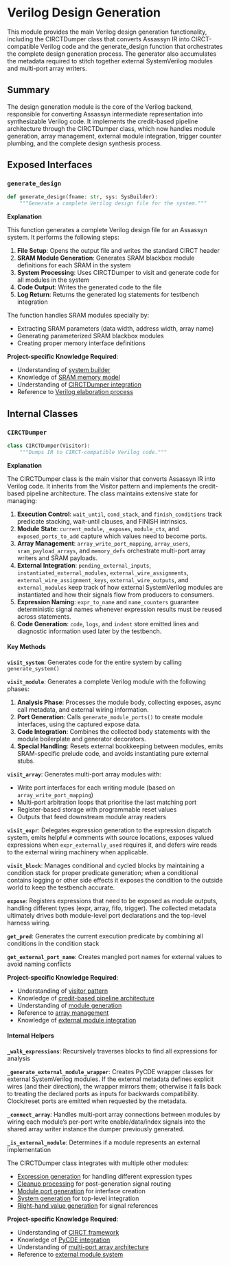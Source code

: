 # Verilog Design Generation

This module provides the main Verilog design generation functionality, including the CIRCTDumper class that converts Assassyn IR into CIRCT-compatible Verilog code and the generate_design function that orchestrates the complete design generation process. The generator also accumulates the metadata required to stitch together external SystemVerilog modules and multi-port array writers.

## Summary

The design generation module is the core of the Verilog backend, responsible for converting Assassyn intermediate representation into synthesizable Verilog code. It implements the credit-based pipeline architecture through the CIRCTDumper class, which now handles module generation, array management, external module integration, trigger counter plumbing, and the complete design synthesis process.

## Exposed Interfaces

### `generate_design`

```python
def generate_design(fname: str, sys: SysBuilder):
    """Generate a complete Verilog design file for the system."""
```

**Explanation**

This function generates a complete Verilog design file for an Assassyn system. It performs the following steps:

1. **File Setup**: Opens the output file and writes the standard CIRCT header
2. **SRAM Module Generation**: Generates SRAM blackbox module definitions for each SRAM in the system
3. **System Processing**: Uses CIRCTDumper to visit and generate code for all modules in the system
4. **Code Output**: Writes the generated code to the file
5. **Log Return**: Returns the generated log statements for testbench integration

The function handles SRAM modules specially by:
- Extracting SRAM parameters (data width, address width, array name)
- Generating parameterized SRAM blackbox modules
- Creating proper memory interface definitions

**Project-specific Knowledge Required**:
- Understanding of [system builder](/python/assassyn/builder.md)
- Knowledge of [SRAM memory model](/python/assassyn/ir/memory/sram.md)
- Understanding of [CIRCTDumper integration](/python/assassyn/codegen/verilog/design.md)
- Reference to [Verilog elaboration process](/python/assassyn/codegen/verilog/elaborate.md)

## Internal Classes

### `CIRCTDumper`

```python
class CIRCTDumper(Visitor):
    """Dumps IR to CIRCT-compatible Verilog code."""
```

**Explanation**

The CIRCTDumper class is the main visitor that converts Assassyn IR into Verilog code. It inherits from the Visitor pattern and implements the credit-based pipeline architecture. The class maintains extensive state for managing:

1. **Execution Control**: `wait_until`, `cond_stack`, and `finish_conditions` track predicate stacking, wait-until clauses, and FINISH intrinsics.
2. **Module State**: `current_module`, `_exposes`, `module_ctx`, and `exposed_ports_to_add` capture which values need to become ports.
3. **Array Management**: `array_write_port_mapping`, `array_users`, `sram_payload_arrays`, and `memory_defs` orchestrate multi-port array writers and SRAM payloads.
4. **External Integration**: `pending_external_inputs`, `instantiated_external_modules`, `external_wire_assignments`, `external_wire_assignment_keys`, `external_wire_outputs`, and `external_modules` keep track of how external SystemVerilog modules are instantiated and how their signals flow from producers to consumers.
5. **Expression Naming**: `expr_to_name` and `name_counters` guarantee deterministic signal names whenever expression results must be reused across statements.
6. **Code Generation**: `code`, `logs`, and `indent` store emitted lines and diagnostic information used later by the testbench.

#### Key Methods

**`visit_system`**: Generates code for the entire system by calling `generate_system()`

**`visit_module`**: Generates a complete Verilog module with the following phases:
1. **Analysis Phase**: Processes the module body, collecting exposes, async call metadata, and external wiring information.
2. **Port Generation**: Calls `generate_module_ports()` to create module interfaces, using the captured expose data.
3. **Code Integration**: Combines the collected body statements with the module boilerplate and generator decorators.
4. **Special Handling**: Resets external bookkeeping between modules, emits SRAM-specific prelude code, and avoids instantiating pure external stubs.

**`visit_array`**: Generates multi-port array modules with:
- Write port interfaces for each writing module (based on `array_write_port_mapping`)
- Multi-port arbitration loops that prioritise the last matching port
- Register-based storage with programmable reset values
- Outputs that feed downstream module array readers

**`visit_expr`**: Delegates expression generation to the expression dispatch system, emits helpful `#` comments with source locations, exposes valued expressions when `expr_externally_used` requires it, and defers wire reads to the external wiring machinery when applicable.

**`visit_block`**: Manages conditional and cycled blocks by maintaining a condition stack for proper predicate generation; when a conditional contains logging or other side effects it exposes the condition to the outside world to keep the testbench accurate.

**`expose`**: Registers expressions that need to be exposed as module outputs, handling different types (expr, array, fifo, trigger). The collected metadata ultimately drives both module-level port declarations and the top-level harness wiring.

**`get_pred`**: Generates the current execution predicate by combining all conditions in the condition stack

**`get_external_port_name`**: Creates mangled port names for external values to avoid naming conflicts

**Project-specific Knowledge Required**:
- Understanding of [visitor pattern](/python/assassyn/ir/visitor.md)
- Knowledge of [credit-based pipeline architecture](/docs/design/arch/arch.md)
- Understanding of [module generation](/python/assassyn/codegen/verilog/module.md)
- Reference to [array management](/python/assassyn/codegen/verilog/cleanup.md)
- Knowledge of [external module integration](/python/assassyn/ir/module/external.md)

#### Internal Helpers

**`_walk_expressions`**: Recursively traverses blocks to find all expressions for analysis

**`_generate_external_module_wrapper`**: Creates PyCDE wrapper classes for external SystemVerilog modules. If the external metadata defines explicit wires (and their direction), the wrapper mirrors them; otherwise it falls back to treating the declared ports as inputs for backwards compatibility. Clock/reset ports are emitted when requested by the metadata.

**`_connect_array`**: Handles multi-port array connections between modules by wiring each module’s per-port write enable/data/index signals into the shared array writer instance the dumper previously generated.

**`_is_external_module`**: Determines if a module represents an external implementation

The CIRCTDumper class integrates with multiple other modules:
- [Expression generation](/python/assassyn/codegen/verilog/_expr/__init__.md) for handling different expression types
- [Cleanup processing](/python/assassyn/codegen/verilog/cleanup.md) for post-generation signal routing
- [Module port generation](/python/assassyn/codegen/verilog/module.md) for interface creation
- [System generation](/python/assassyn/codegen/verilog/system.md) for top-level integration
- [Right-hand value generation](/python/assassyn/codegen/verilog/rval.md) for signal references

**Project-specific Knowledge Required**:
- Understanding of [CIRCT framework](/docs/design/internal/pipeline.md)
- Knowledge of [PyCDE integration](/docs/design/internal/pipeline.md)
- Understanding of [multi-port array architecture](/docs/design/arch/arch.md)
- Reference to [external module system](/python/assassyn/ir/module/external.md)
